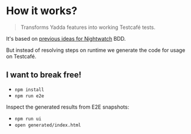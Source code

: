 # How it works?

> Transforms Yadda features into working Testcafé tests.

It's based on [previous ideas for Nightwatch](https://github.com/tacoss/y2nw) BDD.

But instead of resolving steps on runtime we generate the code for usage on Testcafé.

## I want to break free!

- `npm install`
- `npm run e2e`

Inspect the generated results from E2E snapshots:

- `npm run ui`
- `open generated/index.html`

